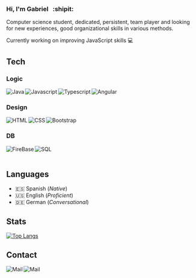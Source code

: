 ### Hi, I'm Gabriel &nbsp; :shipit:
Computer science student, dedicated, persistent, team player and looking for new experiences, good organizational skills in various methods.

Currently working on improving JavaScript skills :computer: 

## Tech

### Logic
[<img align="left"  alt="Java" src="https://img.shields.io/badge/Java-ED8B00?style=for-the-badge&logo=java&logoColor=white" />][github]
<!--[<img align="left"  alt="C++" src="https://img.shields.io/badge/C%2B%2B-00599C?style=for-the-badge&logo=c%2B%2B&logoColor=white" />][github]-->
[<img align="left"  alt="Javascript" src="https://img.shields.io/badge/JavaScript-323330?style=for-the-badge&logo=javascript&logoColor=F7DF1E" />][github]
[<img align="left"  alt="Typescript" src="https://img.shields.io/badge/TypeScript-007ACC?style=for-the-badge&logo=typescript&logoColor=white" />][github]
[<img align="left"  alt="Angular" src="https://img.shields.io/badge/Angular-DD0031?style=for-the-badge&logo=angular&logoColor=white" />][github]
<br/>
### Design
[<img align="left"  alt="HTML" src="https://img.shields.io/badge/HTML5-E34F26?style=for-the-badge&logo=html5&logoColor=white" />][github]
[<img align="left"  alt="CSS" src="https://img.shields.io/badge/CSS3-1572B6?style=for-the-badge&logo=css3&logoColor=white" />][github]
[<img align="left"  alt="Bootstrap" src="https://img.shields.io/badge/Bootstrap-563D7C?style=for-the-badge&logo=bootstrap&logoColor=white" />][github]
<br/>
### DB
[<img align="left"  alt="FireBase" src="https://img.shields.io/badge/firebase-ffca28?style=for-the-badge&logo=firebase&logoColor=black" />][github]
[<img align="left"  alt="SQL" src="https://img.shields.io/badge/Oracle-F80000?style=for-the-badge&logo=Oracle&logoColor=white" />][github]


<br/><br/>
## Languages
- :es: Spanish (_Native_)
- :us: English (_Proficient_)
- :de: German (_Conversational_)

## Stats
<!-- https://github.com/anuraghazra/github-readme-stats -->

<!--[![Anurag's GitHub stats](https://github-readme-stats.vercel.app/api?username=Gabelonio&show_icons=true&theme=tokyonight)](https://github.com/anuraghazra/github-readme-stats) -->
[![Top Langs](https://github-readme-stats.vercel.app/api/top-langs/?username=Gabelonio&layout=compact&theme=tokyonight)](https://github.com/anuraghazra/github-readme-stats)


## Contact

<!-- https://github.com/alexandresanlim/Badges4-README.md-Profile -->
<!-- https://github.com/alexandresanlim -->


[<img align="left"  alt="Mail" src="https://img.shields.io/badge/LinkedIn-0077B5?style=for-the-badge&logo=linkedin&logoColor=white" />][linkedin]
[<img align="left"  alt="Mail" src="https://img.shields.io/badge/Gmail-D14836?style=for-the-badge&logo=gmail&logoColor=white" />][gmail]

[linkedin]: https://www.linkedin.com/in/gecastillor/
[github]: https://github.com/Gabelonio
[gmail]: mailto:gecramirez18@gmail.com




<!--
**Gabelonio/Gabelonio** is a ✨ _special_ ✨ repository because its `README.md` (this file) appears on your GitHub profile.

Here are some ideas to get you started:

- 🔭 I’m currently working on ...
- 🌱 I’m currently learning ...
- 👯 I’m looking to collaborate on ...
- 🤔 I’m looking for help with ...
- 💬 Ask me about ...
- 📫 How to reach me: ...
- 😄 Pronouns: ...
- ⚡ Fun fact: ...
-->
